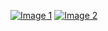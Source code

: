 [![Image 1](https://github.com/RimBennoune/Macroscale/blob/main/image1.png?raw=true)](https://github.com/RimBennoune/Macroscale/blob/main/image1.png?raw=true)
[![Image 2](https://github.com/RimBennoune/Macroscale/blob/main/image2.jpg?raw=true)](https://github.com/RimBennoune/Macroscale/blob/main/image2.jpg?raw=true)
